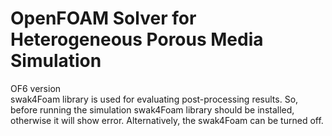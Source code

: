 # OpenFOAM Solver for Heterogeneous Porous Media Simulation 
OF6 version \
swak4Foam library is used for evaluating post-processing results. So, before running the simulation swak4Foam library should be installed, otherwise it will show error. Alternatively, the swak4Foam can be turned off. 
